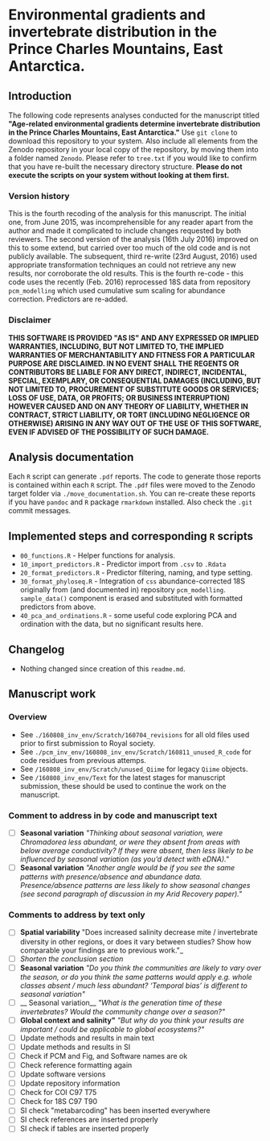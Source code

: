 # Environmental gradients and invertebrate distribution in the Prince Charles Mountains, East Antarctica.

## Introduction

The following code represents analyses conducted for the manuscript titled **"Age-related environmental gradients determine invertebrate distribution in the Prince Charles Mountains, East Antarctica."**  Use `git clone`  to download this repository to your system. Also include all elements from the Zenodo repository in your local copy of the repository, by moving them into a folder named `Zenodo`.  Please refer to `tree.txt` if you would like to confirm that you have re-built the necessary directory structure. **Please do not execute the scripts on your system without looking at them first.**

### Version history

This is the fourth recoding of the analysis for this manuscript. The initial one, from June 2015, was incomprehensible for any reader apart from the author and made it complicated to include changes requested by both reviewers. The second version of the analysis  (16th July 2016) improved on this to some extend, but carried over too much of the old code and is not publicly available. The subsequent, third re-write (23rd August, 2016) used appropriate
transformation techniques an could not retrieve any new results, nor corroborate the old results. This is the fourth re-code - this code uses the recently (Feb. 2016) reprocessed 18S data from repository `pcm_modelling` which used cumulative sum scaling for abundance correction. Predictors are re-added.

### Disclaimer
**THIS SOFTWARE IS PROVIDED "AS IS" AND ANY EXPRESSED OR IMPLIED WARRANTIES, INCLUDING, BUT NOT LIMITED TO, THE IMPLIED WARRANTIES OF MERCHANTABILITY AND FITNESS FOR A PARTICULAR PURPOSE ARE DISCLAIMED. IN NO EVENT SHALL THE REGENTS OR CONTRIBUTORS BE LIABLE FOR ANY DIRECT, INDIRECT, INCIDENTAL, SPECIAL, EXEMPLARY, OR CONSEQUENTIAL DAMAGES (INCLUDING, BUT NOT LIMITED TO, PROCUREMENT OF SUBSTITUTE GOODS OR SERVICES; LOSS OF USE, DATA, OR PROFITS; OR BUSINESS INTERRUPTION) HOWEVER CAUSED AND ON ANY THEORY OF LIABILITY, WHETHER IN CONTRACT, STRICT LIABILITY, OR TORT (INCLUDING NEGLIGENCE OR OTHERWISE) ARISING IN ANY WAY OUT OF THE USE OF THIS SOFTWARE, EVEN IF ADVISED OF THE POSSIBILITY
OF SUCH DAMAGE.**

## Analysis documentation
Each `R` script can generate `.pdf` reports. The code to generate those reports is contained within each `R` script. The `.pdf` files were moved to the Zenodo target folder via `./move_documentation.sh`. You can re-create these reports if you have `pandoc` and `R` package `rmarkdown` installed. Also check the `.git` commit messages.

## Implemented steps and corresponding `R` scripts

* `00_functions.R` - Helper functions for analysis.
* `10_import_predictors.R` - Predictor import from `.csv` to `.Rdata`
* `20_format_predictors.R` - Predictor filtering, naming, and type setting.
* `30_format_phyloseq.R` - Integration of  `css` abundance-corrected 18S originally from (and documented in) repository `pcm_modelling`. `sample_data()` component is erased and substituted with formatted predictors from above.
* `40_pca_and_ordinations.R` - some useful code exploring PCA and ordination with the data, but no significant results here.

## Changelog

* Nothing changed since creation of this `readme.md`.

## Manuscript work

### Overview
*  See `./160808_inv_env/Scratch/160704_revisions` for all old files used prior to first submission to Royal society.
* See  `./pcm_inv_env/160808_inv_env/Scratch/160811_unused_R_code` for code residues from previous attemps.
*  See `/160808_inv_env/Scratch/unused_Qiime` for legacy `Qiime` objects.
*  See `/160808_inv_env/Text` for the latest stages for manuscript submission, these should be used to continue the work on the manuscript.

### Comment to address in by code and manuscript text
* [ ]  __Seasonal variation__ _"Thinking about seasonal variation, were Chromadorea less abundant, or were they absent from areas with below average conductivity? If they were absent, then less likely to be influenced by seasonal variation (as you’d detect with eDNA)."_
* [ ] __Seasonal variation__ _"Another angle would be if you see the same patterns with presence/absence and abundance data. Presence/absence patterns are less likely to show seasonal changes (see second paragraph of discussion in my Arid Recovery paper)."_

### Comments to address by text only
* [ ] __Spatial variability__ "Does increased salinity decrease mite / invertebrate diversity in other regions, or does it vary between studies? Show how comparable your findings are to previous work."_
* [ ] _Shorten the conclusion section_
* [ ] __Seasonal variation__ _"Do you think the communities are likely to vary over the season, or do you think the same patterns would apply e.g. whole classes absent / much less abundant? ‘Temporal bias’ is different to seasonal variation"_
* [ ] __ Seasonal variation__ _"What is the generation time of these invertebrates? Would the community change over a season?"_
* [ ] __Global context and salinity"__ _"But why do you think your results are important / could be applicable to global ecosystems?"_
* [ ] Update methods and results in main text
* [ ] Update methods and results in SI
* [ ] Check if PCM and Fig, and Software names are ok
* [ ] Check reference formatting again
* [ ] Update software versions
* [ ] Update repository information
* [ ] Check for COI C97 T75
* [ ] Check for 18S C97 T90
* [ ] SI check "metabarcoding" has been inserted everywhere
* [ ] SI check references are inserted properly
* [ ] SI check if tables are inserted properly
